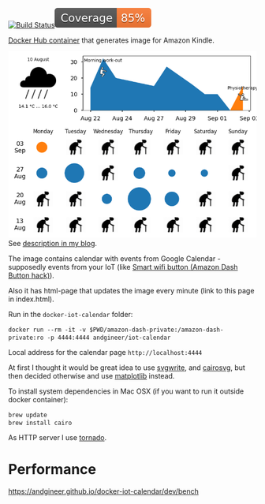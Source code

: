 [![Build Status](https://github.com/andgineer/docker-iot-calendar/workflows/ci/badge.svg)](https://github.com/andgineer/docker-iot-calendar/actions)[![Coverage](https://raw.githubusercontent.com/andgineer/docker-iot-calendar/python-coverage-comment-action-data/badge.svg)](https://htmlpreview.github.io/?https://github.com/andgineer/docker-iot-calendar/blob/python-coverage-comment-action-data/htmlcov/index.html)

[Docker Hub container](https://hub.docker.com/r/andgineer/iot-calendar)
that generates image for Amazon Kindle.

![calendar](include/calendar.png)
See [description in my blog](https://sorokin.engineer/posts/en/iot_calendar_synology.html).

The image contains calendar with events from Google Calendar - supposedly events from your IoT
(like [Smart wifi button (Amazon Dash Button hack)](https://sorokin.engineer/posts/en/amazon_dash_button_hack.html)).

Also it has html-page that updates the image every minute (link to
this page in index.html).

Run in the `docker-iot-calendar` folder:
```
docker run --rm -it -v $PWD/amazon-dash-private:/amazon-dash-private:ro -p 4444:4444 andgineer/iot-calendar
```

Local address for the calendar page `http://localhost:4444`

At first I thought it would be great idea to use
[svgwrite](http://svgwrite.readthedocs.io/en/master/attributes/presentation.html),
and [cairosvg](http://cairosvg.org/documentation/), but then decided otherwise
and use [matplotlib](http://matplotlib.org) instead.

To install system dependencies in Mac OSX (if you want to run it outside docker container):
```
brew update
brew install cairo
```

As HTTP server I use [tornado](http://www.tornadoweb.org/en/stable/).


# Performance

https://andgineer.github.io/docker-iot-calendar/dev/bench